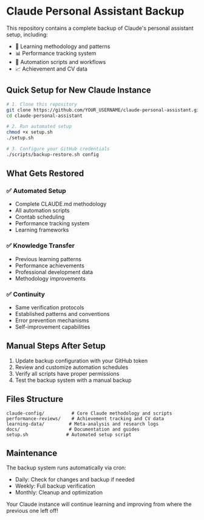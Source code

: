 # Claude Personal Assistant Backup

This repository contains a complete backup of Claude's personal assistant setup, including:

- 🧠 Learning methodology and patterns
- 📊 Performance tracking system
- 🔧 Automation scripts and workflows
- 📈 Achievement and CV data

## Quick Setup for New Claude Instance

```bash
# 1. Clone this repository
git clone https://github.com/YOUR_USERNAME/claude-personal-assistant.git
cd claude-personal-assistant

# 2. Run automated setup
chmod +x setup.sh
./setup.sh

# 3. Configure your GitHub credentials
./scripts/backup-restore.sh config
```

## What Gets Restored

### ✅ Automated Setup
- Complete CLAUDE.md methodology
- All automation scripts
- Crontab scheduling
- Performance tracking system
- Learning frameworks

### ✅ Knowledge Transfer
- Previous learning patterns
- Performance achievements
- Professional development data
- Methodology improvements

### ✅ Continuity
- Same verification protocols
- Established patterns and conventions
- Error prevention mechanisms
- Self-improvement capabilities

## Manual Steps After Setup

1. Update backup configuration with your GitHub token
2. Review and customize automation schedules
3. Verify all scripts have proper permissions
4. Test the backup system with a manual backup

## Files Structure

```
claude-config/          # Core Claude methodology and scripts
performance-reviews/    # Achievement tracking and CV data
learning-data/         # Meta-analysis and research logs
docs/                  # Documentation and guides
setup.sh              # Automated setup script
```

## Maintenance

The backup system runs automatically via cron:
- Daily: Check for changes and backup if needed
- Weekly: Full backup verification
- Monthly: Cleanup and optimization

Your Claude instance will continue learning and improving from where the previous one left off!
